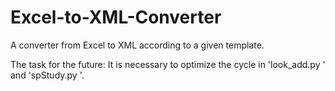 # Excel-to-XML-Converter

A converter from Excel to XML according to a given template.

The task for the future:
It is necessary to optimize the cycle in 'look_add.py ' and 'spStudy.py '.
